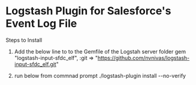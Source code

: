 # Logstash Plugin for Salesforce's Event Log File

Steps to Install

1) Add the below line to to the Gemfile of the Logstah server folder
gem "logstash-input-sfdc_elf", :git => "https://github.com/nvnivas/logstash-input-sfdc_elf.git"

2) run below from commnad prompt
./logstash-plugin install --no-verify